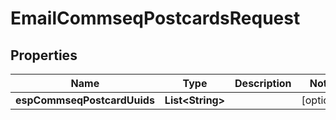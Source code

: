

# EmailCommseqPostcardsRequest


## Properties

| Name | Type | Description | Notes |
|------------ | ------------- | ------------- | -------------|
|**espCommseqPostcardUuids** | **List&lt;String&gt;** |  |  [optional] |



